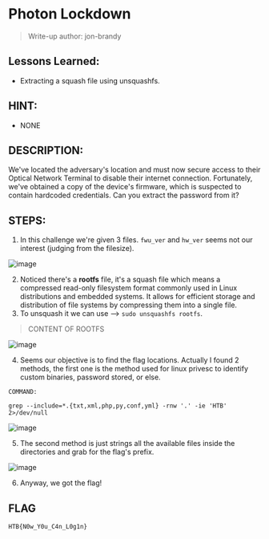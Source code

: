 # Photon Lockdown
> Write-up author: jon-brandy

## Lessons Learned:
- Extracting a squash file using unsquashfs.

## HINT:
- NONE

## DESCRIPTION:
We've located the adversary's location and must now secure access to their Optical Network Terminal to disable their internet connection. 
Fortunately, we've obtained a copy of the device's firmware, which is suspected to contain hardcoded credentials. Can you extract the password from it?

## STEPS:
1. In this challenge we're given 3 files. `fwu_ver` and `hw_ver` seems not our interest (judging from the filesize).

![image](https://github.com/jon-brandy/hackthebox/assets/70703371/e1b32183-da4c-4ae1-bcb5-a97a43acd248)


2. Noticed there's a **rootfs** file, it's a squash file which means a compressed read-only filesystem format commonly used in Linux distributions and embedded systems. It allows for efficient storage and distribution of file systems by compressing them into a single file.
3. To unsquash it we can use --> `sudo unsquashfs rootfs`.

> CONTENT OF ROOTFS

![image](https://github.com/jon-brandy/hackthebox/assets/70703371/0fe0db4c-f2cf-4182-a463-5f7e82c70140)


4. Seems our objective is to find the flag locations. Actually I found 2 methods, the first one is the method used for linux privesc to identify custom binaries, password stored, or else.

```
COMMAND:

grep --include=*.{txt,xml,php,py,conf,yml} -rnw '.' -ie 'HTB' 2>/dev/null
```

![image](https://github.com/jon-brandy/hackthebox/assets/70703371/a700112a-61fe-465d-837f-19435761a109)


5. The second method is just strings all the available files inside the directories and grab for the flag's prefix.

![image](https://github.com/jon-brandy/hackthebox/assets/70703371/a375bbaa-938b-41ec-8dee-f4928d59d0e7)


6. Anyway, we got the flag!

## FLAG

```
HTB{N0w_Y0u_C4n_L0g1n}
```
